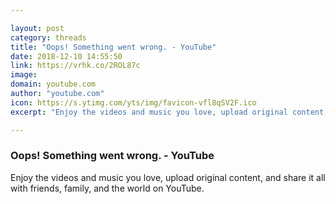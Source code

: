 ```yaml
---

layout: post
category: threads
title: "Oops! Something went wrong. - YouTube"
date: 2018-12-10 14:55:50
link: https://vrhk.co/2ROL87c
image: 
domain: youtube.com
author: "youtube.com"
icon: https://s.ytimg.com/yts/img/favicon-vfl8qSV2F.ico
excerpt: "Enjoy the videos and music you love, upload original content, and share it all with friends, family, and the world on YouTube."

---
```


### Oops! Something went wrong. - YouTube

Enjoy the videos and music you love, upload original content, and share it all with friends, family, and the world on YouTube.